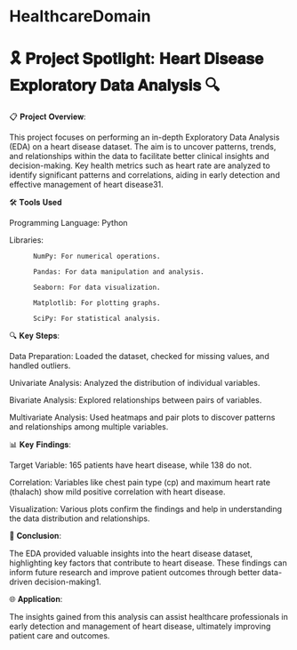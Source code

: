 # HealthcareDomain

# 🎗️ 𝐏𝐫𝐨𝐣𝐞𝐜𝐭 𝐒𝐩𝐨𝐭𝐥𝐢𝐠𝐡𝐭: 𝐇𝐞𝐚𝐫𝐭 𝐃𝐢𝐬𝐞𝐚𝐬𝐞 𝐄𝐱𝐩𝐥𝐨𝐫𝐚𝐭𝐨𝐫𝐲 𝐃𝐚𝐭𝐚 𝐀𝐧𝐚𝐥𝐲𝐬𝐢𝐬 🔍


📋 𝐏𝐫𝐨𝐣𝐞𝐜𝐭 𝐎𝐯𝐞𝐫𝐯𝐢𝐞𝐰:

This project focuses on performing an in-depth Exploratory Data Analysis (EDA) on a heart disease dataset. The aim is to uncover patterns, trends, and relationships within the data to facilitate better clinical insights and decision-making. Key health metrics such as heart rate are analyzed to identify significant patterns and correlations, aiding in early detection and effective management of heart disease31.


🛠️ 𝐓𝐨𝐨𝐥𝐬 𝐔𝐬𝐞𝐝 

Programming Language: Python 

Libraries:

          NumPy: For numerical operations.
          
          Pandas: For data manipulation and analysis.
          
          Seaborn: For data visualization.
          
          Matplotlib: For plotting graphs.
          
          SciPy: For statistical analysis.



🔍 𝐊𝐞𝐲 𝐒𝐭𝐞𝐩𝐬:


Data Preparation: Loaded the dataset, checked for missing values, and handled outliers.

Univariate Analysis: Analyzed the distribution of individual variables.

Bivariate Analysis: Explored relationships between pairs of variables.

Multivariate Analysis: Used heatmaps and pair plots to discover patterns and relationships among multiple variables.



📊 𝐊𝐞𝐲 𝐅𝐢𝐧𝐝𝐢𝐧𝐠𝐬:


Target Variable: 165 patients have heart disease, while 138 do not.

Correlation: Variables like chest pain type (cp) and maximum heart rate (thalach) show mild positive correlation with heart disease.

Visualization: Various plots confirm the findings and help in understanding the data distribution and relationships.



🏁 𝐂𝐨𝐧𝐜𝐥𝐮𝐬𝐢𝐨𝐧:


The EDA provided valuable insights into the heart disease dataset, highlighting key factors that contribute to heart disease. These findings can inform future research and improve patient outcomes through better data-driven decision-making1.



🌐 𝐀𝐩𝐩𝐥𝐢𝐜𝐚𝐭𝐢𝐨𝐧:


The insights gained from this analysis can assist healthcare professionals in early detection and management of heart disease, ultimately improving patient care and outcomes.
